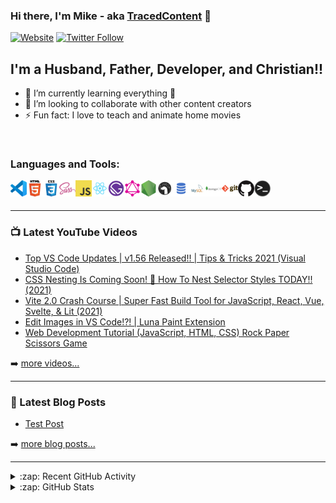 ### Hi there, I'm Mike - aka [TracedContent][website] 👋

[![Website](https://img.shields.io/endpoint?color=sucess&label=TracedContent.App&style=for-the-badge&url=https%3A%2F%2Fus-central1-tc-cloud.cloudfunctions.net%2FgitBadge)](https://miketierce.com)
[![Twitter Follow](https://img.shields.io/twitter/follow/miketierce?color=1DA1F2&logo=twitter&style=for-the-badge)](https://twitter.com/intent/follow?original_referer=https%3A%2F%2Fgithub.com%2Fmiketierce&screen_name=miketierce)

## I'm a Husband, Father, Developer, and Christian!!

- 🌱 I’m currently learning everything 🤣
- 👯 I’m looking to collaborate with other content creators
- ⚡ Fun fact: I love to teach and animate home movies

<br />

### Languages and Tools:

[<img align="left" alt="Visual Studio Code" width="26px" src="https://raw.githubusercontent.com/github/explore/80688e429a7d4ef2fca1e82350fe8e3517d3494d/topics/visual-studio-code/visual-studio-code.png" />][webdevplaylist]
[<img align="left" alt="HTML5" width="26px" src="https://raw.githubusercontent.com/github/explore/80688e429a7d4ef2fca1e82350fe8e3517d3494d/topics/html/html.png" />][webdevplaylist]
[<img align="left" alt="CSS3" width="26px" src="https://raw.githubusercontent.com/github/explore/80688e429a7d4ef2fca1e82350fe8e3517d3494d/topics/css/css.png" />][cssplaylist]
[<img align="left" alt="Sass" width="26px" src="https://raw.githubusercontent.com/github/explore/80688e429a7d4ef2fca1e82350fe8e3517d3494d/topics/sass/sass.png" />][cssplaylist]
[<img align="left" alt="JavaScript" width="26px" src="https://raw.githubusercontent.com/github/explore/80688e429a7d4ef2fca1e82350fe8e3517d3494d/topics/javascript/javascript.png" />][jsplaylist]
[<img align="left" alt="React" width="26px" src="https://raw.githubusercontent.com/github/explore/80688e429a7d4ef2fca1e82350fe8e3517d3494d/topics/react/react.png" />][reactplaylist]
[<img align="left" alt="Gatsby" width="26px" src="https://raw.githubusercontent.com/github/explore/e94815998e4e0713912fed477a1f346ec04c3da2/topics/gatsby/gatsby.png" />][webdevplaylist]
[<img align="left" alt="GraphQL" width="26px" src="https://raw.githubusercontent.com/github/explore/80688e429a7d4ef2fca1e82350fe8e3517d3494d/topics/graphql/graphql.png" />][webdevplaylist]
[<img align="left" alt="Node.js" width="26px" src="https://raw.githubusercontent.com/github/explore/80688e429a7d4ef2fca1e82350fe8e3517d3494d/topics/nodejs/nodejs.png" />][webdevplaylist]
[<img align="left" alt="Deno" width="26px" src="https://raw.githubusercontent.com/github/explore/361e2821e2dea67711cde99c9c40ed357061cf27/topics/deno/deno.png" />][webdevplaylist]
[<img align="left" alt="SQL" width="26px" src="https://raw.githubusercontent.com/github/explore/80688e429a7d4ef2fca1e82350fe8e3517d3494d/topics/sql/sql.png" />][webdevplaylist]
[<img align="left" alt="MySQL" width="26px" src="https://raw.githubusercontent.com/github/explore/80688e429a7d4ef2fca1e82350fe8e3517d3494d/topics/mysql/mysql.png" />][webdevplaylist]
[<img align="left" alt="MongoDB" width="26px" src="https://raw.githubusercontent.com/github/explore/80688e429a7d4ef2fca1e82350fe8e3517d3494d/topics/mongodb/mongodb.png" />][webdevplaylist]
[<img align="left" alt="Git" width="26px" src="https://raw.githubusercontent.com/github/explore/80688e429a7d4ef2fca1e82350fe8e3517d3494d/topics/git/git.png" />][webdevplaylist]
[<img align="left" alt="GitHub" width="26px" src="https://raw.githubusercontent.com/github/explore/78df643247d429f6cc873026c0622819ad797942/topics/github/github.png" />][webdevplaylist]
[<img align="left" alt="Terminal" width="26px" src="https://raw.githubusercontent.com/github/explore/80688e429a7d4ef2fca1e82350fe8e3517d3494d/topics/terminal/terminal.png" />][webdevplaylist]

<br />
<br />

---

### 📺 Latest YouTube Videos

<!-- YOUTUBE:START -->

- [Top VS Code Updates | v1.56 Released!! | Tips & Tricks 2021 (Visual Studio Code)](https://www.youtube.com/watch?v=t4_h9DBF2hE)
- [CSS Nesting Is Coming Soon! 🤯 How To Nest Selector Styles TODAY!! (2021)](https://www.youtube.com/watch?v=V7Xinz27XQA)
- [Vite 2.0 Crash Course | Super Fast Build Tool for JavaScript, React, Vue, Svelte, & Lit (2021)](https://www.youtube.com/watch?v=LQQ3CR2JTX8)
- [Edit Images in VS Code!?! | Luna Paint Extension](https://www.youtube.com/watch?v=I_6bZQZheC0)
- [Web Development Tutorial (JavaScript, HTML, CSS) Rock Paper Scissors Game](https://www.youtube.com/watch?v=P_H4_miTKsI)
<!-- YOUTUBE:END -->

➡️ [more videos...](https://youtube.com/miketierce)

---

### 📕 Latest Blog Posts

<!-- BLOG-POST-LIST:START -->
- [Test Post](https://dev.to/miketierce/test-post-33e4)
<!-- BLOG-POST-LIST:END -->

➡️ [more blog posts...](https://miketierce.com)

---

<details>
  <summary>:zap: Recent GitHub Activity</summary>

<!--START_SECTION:activity-->

1. ❌ Closed PR [#1](https://github.com/miketierce/spotify-now-playing/pull/1) in [miketierce/spotify-now-playing](https://github.com/miketierce/spotify-now-playing)
2. 🗣 Commented on [#1](https://github.com/miketierce/spotify-now-playing/issues/1) in [miketierce/spotify-now-playing](https://github.com/miketierce/spotify-now-playing)
3. ❗️ Closed issue [#8](https://github.com/miketierce/free-developer-resources/issues/8) in [miketierce/free-developer-resources](https://github.com/miketierce/free-developer-resources)
4. 🗣 Commented on [#8](https://github.com/miketierce/free-developer-resources/issues/8) in [miketierce/free-developer-resources](https://github.com/miketierce/free-developer-resources)
5. 🗣 Commented on [#7](https://github.com/miketierce/free-developer-resources/issues/7) in [miketierce/free-developer-resources](https://github.com/miketierce/free-developer-resources)
<!--END_SECTION:activity-->

</details>

<details>
  <summary>:zap: GitHub Stats</summary>

  <img align="left" alt="miketierce's GitHub Stats" src="https://github-readme-stats.miketierce.vercel.app/api?username=miketierce&show_icons=true&hide_border=true" />

</details>

[website]: https://tracedcontent.app
[course]: http://tracedcontent.app/welcome
[twitter]: https://twitter.com/tracedcontent
[youtube]: https://youtube.com/tracedcontent
[instagram]: https://instagram.com/miketierce
[linkedin]: https://linkedin.com/in/miketierce
[webdevplaylist]: https://www.youtube.com/playlist?list=PLkwxH9e_vrAJ0WbEsFA9W3I1W-g_BTsbt
[jsplaylist]: https://www.youtube.com/playlist?list=PLkwxH9e_vrALRJKu7wfXby3MKeflhTu6B
[cssplaylist]: https://www.youtube.com/playlist?list=PLkwxH9e_vrALSdvZuEh6gqQdmDoDIoqz4
[reactplaylist]: https://www.youtube.com/playlist?list=PLkwxH9e_vrAK4TdffpxKY3QGyHCpxFcQ0
